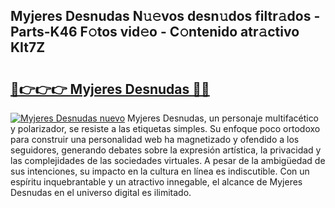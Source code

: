 ## Myjeres Desnudas N𝚞𝚎vos desn𝚞dos filtr𝚊dos - Parts-K46 F𝚘tos vid𝚎o - C𝚘ntenido atr𝚊ctivo KIt7Z

# <h2><a href="http://mb4g6jh.tromn.icu/?c=Myjeres+Desnudas">🔗👉👉👉 Myjeres Desnudas 🔗🔗</a></h2>

[![Myjeres Desnudas nuevo](https://i.imgur.com/pEAQMta.gif)](http://mb4g6jh.tromn.icu/?c=Myjeres+Desnudas)
Myjeres Desnudas, un personaje multifacético y polarizador, se resiste a las etiquetas simples. Su enfoque poco ortodoxo para construir una personalidad web ha magnetizado y ofendido a los seguidores, generando debates sobre la expresión artística, la privacidad y las complejidades de las sociedades virtuales. A pesar de la ambigüedad de sus intenciones, su impacto en la cultura en línea es indiscutible. Con un espíritu inquebrantable y un atractivo innegable, el alcance de Myjeres Desnudas en el universo digital es ilimitado.
